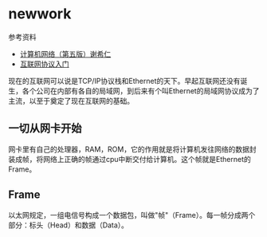 # newwork

参考资料

* [计算机网络（第五版）谢希仁](http://www.baidu.com/s?ie=utf-8&bs=%E6%97%A9%E6%9C%9F%E7%9A%84%E5%B1%80%E5%9F%9F%E7%BD%91&f=8&rsv_bp=1&wd=%E8%AE%A1%E7%AE%97%E6%9C%BA%E7%BD%91%E7%BB%9C%EF%BC%88%E7%AC%AC%E4%BA%94%E7%89%88%EF%BC%89%E8%B0%A2%E5%B8%8C%E4%BB%81&rsv_n=2&rsv_sug3=1&rsv_sug4=44&inputT=1000)
* [互联网协议入门](http://www.ruanyifeng.com/blog/2012/05/internet_protocol_suite_part_i.html)


现在的互联网可以说是TCP/IP协议栈和Ethernet的天下。早起互联网还没有诞生，各个公司在内部有各自的局域网，到后来有个叫Ethernet的局域网协议成为了主流，以至于奠定了现在互联网的基础。

## 一切从网卡开始

网卡里有自己的处理器，RAM，ROM，它的作用就是将计算机发往网络的数据封装成帧，将网络上正确的帧通过cpu中断交付给计算机。这个帧就是Ethernet的Frame。

## Frame

以太网规定，一组电信号构成一个数据包，叫做"帧"（Frame）。每一帧分成两个部分：标头（Head）和数据（Data）。

